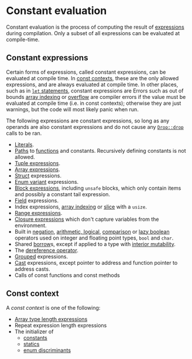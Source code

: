 # Constant evaluation

Constant evaluation is the process of computing the result of
[expressions] during compilation. Only a subset of all expressions
can be evaluated at compile-time.

## Constant expressions

Certain forms of expressions, called constant expressions, can be evaluated at
compile time. In [const contexts](#const-context), these are the only allowed
expressions, and are always evaluated at compile time. In other places, such as
in [`let` statements](statements.html#let-statements), constant expressions are
Errors such as out of bounds [array indexing] or [overflow] are compiler errors
if the value must be evaluated at compile time (i.e. in const contexts);
otherwise they are just warnings, but the code will most likely panic when run.

The following expressions are constant expressions, so long as any operands are
also constant expressions and do not cause any [`Drop::drop`][destructors] calls
to be ran.

* [Literals].
* [Paths] to [functions](items/functions.html) and constants.
  Recursively defining constants is not allowed.
* [Tuple expressions].
* [Array expressions].
* [Struct] expressions.
* [Enum variant] expressions.
* [Block expressions], including `unsafe` blocks, which only contain items and
  possibly a constant tail expression.
* [Field] expressions.
* Index expressions, [array indexing] or [slice] with a `usize`.
* [Range expressions].
* [Closure expressions] which don't capture variables from the environment.
* Built in [negation], [arithmetic, logical], [comparison] or [lazy boolean]
  operators used on integer and floating point types, `bool` and `char`.
* Shared [borrow]s, except if applied to a type with [interior mutability].
* The [dereference operator].
* [Grouped] expressions.
* [Cast] expressions, except pointer to address and
  function pointer to address casts.
* Calls of const functions and const methods

## Const context

A _const context_ is one of the following:

* [Array type length expressions]
* Repeat expression length expressions
* The initializer of
  * [constants]
  * [statics]
  * [enum discriminants]

[array type length expressions]: types/array.html
[enum discriminants]: items/enumerations.html#custom-discriminant-values-for-field-less-enumerations
[constants]: items/constant-items.html
[statics]: items/static-items.html
[expressions]: expressions.html
[array indexing]:       expressions/array-expr.html#array-and-slice-indexing-expressions
[overflow]:             expressions/operator-expr.html#overflow
[destructors]:          destructors.html
[literals]:             expressions/literal-expr.html
[paths]:                expressions/path-expr.html
[tuple expressions]:    expressions/tuple-expr.html
[array expressions]:    expressions/array-expr.html
[struct]:               expressions/struct-expr.html
[enum variant]:         expressions/enum-variant-expr.html
[block expressions]:    expressions/block-expr.html
[field]:                expressions/field-expr.html
[array indexing]:       expressions/array-expr.html#array-and-slice-indexing-expressions
[slice]:                types/slice.html
[range expressions]:    expressions/range-expr.html
[closure expressions]:  expressions/closure-expr.html
[negation]:             expressions/operator-expr.html#negation-operators
[arithmetic, logical]:  expressions/operator-expr.html#arithmetic-and-logical-binary-operators
[comparison]:           expressions/operator-expr.html#comparison-operators
[lazy boolean]:         expressions/operator-expr.html#lazy-boolean-operators
[borrow]:               expressions/operator-expr.html#borrow-operators
[interior mutability]:  interior-mutability.html
[dereference operator]: expressions/operator-expr.html#the-dereference-operator
[grouped]:              expressions/grouped-expr.html
[cast]:                 expressions/operator-expr.html#type-cast-expressions
